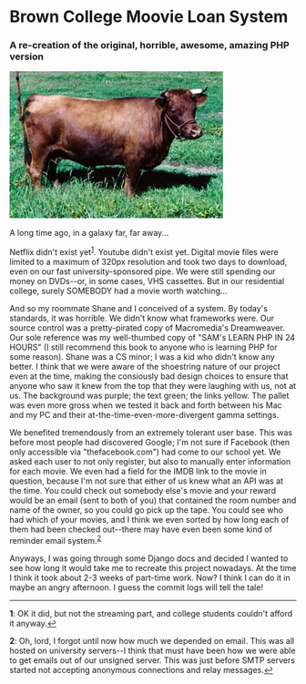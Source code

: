# Brown College Moovie Loan System
### A re-creation of the original, horrible, awesome, amazing PHP version
![Alt text](crappy_original_php_version_from_2003/how.jpg?raw=true "the cow let people know we were serious")

A long time ago, in a galaxy far, far away...

Netflix didn't exist yet<sup id="a1">[1](#f1)</sup>. Youtube didn't exist yet. Digital movie files were limited to a maximum of 320px resolution and took two days to download, even on our fast university-sponsored pipe. We were still spending our money on DVDs--or, in some cases, VHS cassettes. But in our residential college, surely SOMEBODY had a movie worth watching...

And so my roommate Shane and I conceived of a system. By today's standards, it was horrible. We didn't know what frameworks were. Our source control was a pretty-pirated copy of Macromedia's Dreamweaver. Our sole reference was my well-thumbed copy of "SAM's LEARN PHP IN 24 HOURS" (I still recommend this book to anyone who is learning PHP for some reason). Shane was a CS minor; I was a kid who didn't know any better. I think that we were aware of the shoestring nature of our project even at the time, making the consiously bad design choices to ensure that anyone who saw it knew from the top that they were laughing with us, not at us. The background was purple; the text green; the links yellow. The pallet was even more gross when we tested it back and forth between his Mac and my PC and their at-the-time-even-more-divergent gamma settings.

We benefited tremendously from an extremely tolerant user base. This was before most people had discovered Google; I'm not sure if Facebook (then only accessible via "thefacebook.com") had come to our school yet. We asked each user to not only register, but also to manually enter information for each movie. We even had a field for the IMDB link to the movie in question, because I'm not sure that either of us knew what an API was at the time. You could check out somebody else's movie and your reward would be an email (sent to both of you) that contained the room number and name of the owner, so you could go pick up the tape. You could see who had which of your movies, and I think we even sorted by how long each of them had been checked out--there may have even been some kind of reminder email system.<sup id="a2">[2](#f2)</sup>

Anyways, I was going through some Django docs and decided I wanted to see how long it would take me to recreate this project nowadays. At the time I think it took about 2-3 weeks of part-time work. Now? I think I can do it in maybe an angry afternoon. I guess the commit logs will tell the tale!


----
<b id="f1">1</b>: OK it did, but not the streaming part, and college students couldn't afford it anyway.[↩](#a1)

<b id="f2">2</b>: Oh, lord, I forgot until now how much we depended on email. This was all hosted on university servers--I think that must have been how we were able to get emails out of our unsigned server. This was just before SMTP servers started not accepting anonymous connections and relay messages.[↩](#a2)
